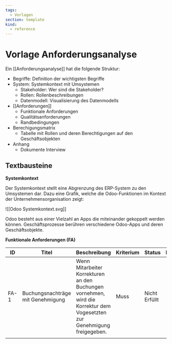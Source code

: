 ```yaml
---
tags:
  - Vorlagen
section: template
kind:
  - reference
---
```


# Vorlage Anforderungsanalyse

Ein [[Anforderungsanalyse]] hat die folgende Struktur:

* Begriffe: Definition der wichtigsten Begriffe
* System: Systemkontext mit Umsystemen
	* Stakeholder: Wer sind die Stakeholder?
	* Rollen: Rollenbeschreibungen
	* Datenmodell: Visualisierung des Datenmodells
* [[Anforderungen]]
	* Funktionale Anforderungen
	* Qualitätsanforderungen
	* Randbedingungen
* Berechigungsmatrix
	* Tabelle mit Rollen und deren Berechtigungen auf den Geschäftsobjekten
* Anhang
	* Dokumente Interview

## Textbausteine

**Systemkontext**

Der Systemkontext stellt eine Abgrenzung des ERP-System zu den Umsystemen dar. Dazu eine Grafik, welche die Odoo-Funktionen im Kontext der Unternehmensorganisation zeigt:

![[Odoo Systemkontext.svg]]

Odoo besteht aus einer Vielzahl an Apps die miteinander gekoppelt werden können. Geschäftsprozesse berühren verschiedene Odoo-Apps und deren Geschäftsobjekte.

**Funktionale Anforderungen (FA)**

| ID   | Titel                             | Beschreibung                                                                                                             | Kriterium | Status        | Kommentar |
| ---- | --------------------------------- | ------------------------------------------------------------------------------------------------------------------------ | --------- | ------------- | --------- |
| FA-1 | Buchungsnachträge mit Genehmigung | Wenn Mitarbeiter Korrekturen an den Buchungen vornehmen, wird die Korrektur dem Vogesetzten zur Genehmigung freigegeben. | Muss      | Nicht Erfüllt |           |
|      |                                   |                                                                                                                          |           |               |           |
